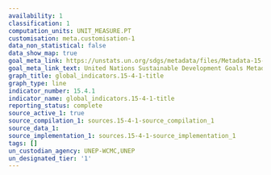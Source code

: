 ```yaml
---
availability: 1
classification: 1
computation_units: UNIT_MEASURE.PT
customisation: meta.customisation-1
data_non_statistical: false
data_show_map: true
goal_meta_link: https://unstats.un.org/sdgs/metadata/files/Metadata-15-04-01.pdf
goal_meta_link_text: United Nations Sustainable Development Goals Metadata (pdf 456kB)
graph_title: global_indicators.15-4-1-title
graph_type: line
indicator_number: 15.4.1
indicator_name: global_indicators.15-4-1-title
reporting_status: complete
source_active_1: true
source_compilation_1: sources.15-4-1-source_compilation_1
source_data_1:
source_implementation_1: sources.15-4-1-source_implementation_1
tags: []
un_custodian_agency: UNEP-WCMC,UNEP
un_designated_tier: '1'
---
```

